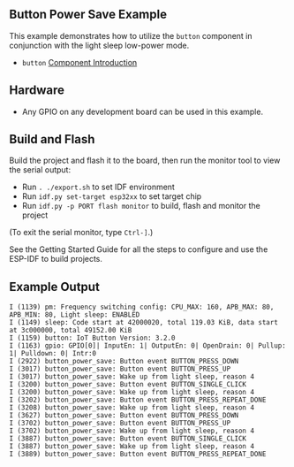 ## Button Power Save Example

This example demonstrates how to utilize the `button` component in conjunction with the light sleep low-power mode.

* `button` [Component Introduction](https://docs.espressif.com/projects/esp-iot-solution/en/latest/input_device/button.html)

## Hardware

* Any GPIO on any development board can be used in this example.

## Build and Flash

Build the project and flash it to the board, then run the monitor tool to view the serial output:

* Run `. ./export.sh` to set IDF environment
* Run `idf.py set-target esp32xx` to set target chip
* Run `idf.py -p PORT flash monitor` to build, flash and monitor the project

(To exit the serial monitor, type `Ctrl-]`.)

See the Getting Started Guide for all the steps to configure and use the ESP-IDF to build projects.

## Example Output

```
I (1139) pm: Frequency switching config: CPU_MAX: 160, APB_MAX: 80, APB_MIN: 80, Light sleep: ENABLED
I (1149) sleep: Code start at 42000020, total 119.03 KiB, data start at 3c000000, total 49152.00 KiB
I (1159) button: IoT Button Version: 3.2.0
I (1163) gpio: GPIO[0]| InputEn: 1| OutputEn: 0| OpenDrain: 0| Pullup: 1| Pulldown: 0| Intr:0
I (2922) button_power_save: Button event BUTTON_PRESS_DOWN
I (3017) button_power_save: Button event BUTTON_PRESS_UP
I (3017) button_power_save: Wake up from light sleep, reason 4
I (3200) button_power_save: Button event BUTTON_SINGLE_CLICK
I (3200) button_power_save: Wake up from light sleep, reason 4
I (3202) button_power_save: Button event BUTTON_PRESS_REPEAT_DONE
I (3208) button_power_save: Wake up from light sleep, reason 4
I (3627) button_power_save: Button event BUTTON_PRESS_DOWN
I (3702) button_power_save: Button event BUTTON_PRESS_UP
I (3702) button_power_save: Wake up from light sleep, reason 4
I (3887) button_power_save: Button event BUTTON_SINGLE_CLICK
I (3887) button_power_save: Wake up from light sleep, reason 4
I (3889) button_power_save: Button event BUTTON_PRESS_REPEAT_DONE
```